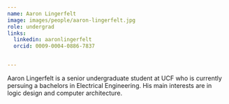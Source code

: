```yaml
---
name: Aaron Lingerfelt
image: images/people/aaron-lingerfelt.jpg
role: undergrad
links:
  linkedin: aaronlingerfelt
  orcid: 0009-0004-0886-7837


---
```


Aaron Lingerfelt is a senior undergraduate student at UCF who is currently persuing a bachelors in Electrical Engineering. His main interests are in logic design and computer architecture.

